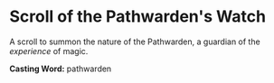 # Scroll of the Pathwarden's Watch

A scroll to summon the nature of the Pathwarden, a guardian of the *experience* of magic.

**Casting Word:** pathwarden
